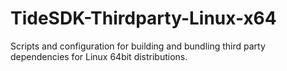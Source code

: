 TideSDK-Thirdparty-Linux-x64
============================

Scripts and configuration for building and bundling third party dependencies for Linux 64bit distributions.